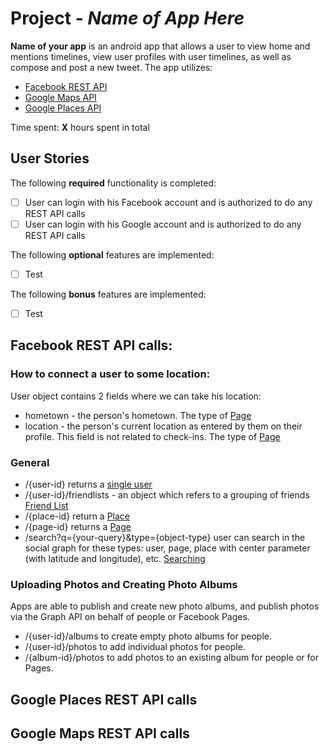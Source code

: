 # Project  - *Name of App Here*

**Name of your app** is an android app that allows a user to view home and mentions timelines, view user profiles with user timelines, as well as compose and post a new tweet. 
The app utilizes:
 - [Facebook REST API](https://developers.facebook.com/docs/graph-api)
 - [Google Maps API](https://developers.google.com/maps)
 - [Google Places API](https://developers.google.com/places/)

Time spent: **X** hours spent in total

## User Stories

The following **required** functionality is completed:

* [ ] User can login with his Facebook account and is authorized to do any REST API calls
* [ ] User can login with his Google account and is authorized to do any REST API calls

The following **optional** features are implemented:

* [ ] Test

The following **bonus** features are implemented:

* [ ] Test


## Facebook REST API calls:

### How to connect a user to some location:
User object contains 2 fields where we can take his location:
* hometown - the person's hometown. The type of [Page](https://developers.facebook.com/docs/graph-api/reference/page/)
* location - the person's current location as entered by them on their profile. This field is not related to check-ins. The type of [Page](https://developers.facebook.com/docs/graph-api/reference/page/)

### General
* /{user-id} returns a [single user](https://developers.facebook.com/docs/graph-api/reference/user)
* /{user-id}/friendlists - an object which refers to a grouping of friends [Friend List](https://developers.facebook.com/docs/graph-api/reference/friend-list/)
* /{place-id} return a [Place](https://developers.facebook.com/docs/graph-api/reference/place/)
* /{page-id} returns a [Page](https://developers.facebook.com/docs/graph-api/reference/page/)
* /search?q={your-query}&type={object-type} user can search in the social graph for these types: user, page, place with center parameter (with latitude and longitude), etc. [Searching](https://developers.facebook.com/docs/graph-api/using-graph-api) 

### Uploading Photos and Creating Photo Albums
Apps are able to publish and create new photo albums, and publish photos via the Graph API on behalf of people or Facebook Pages.
* /{user-id}/albums to create empty photo albums for people.
* /{user-id}/photos to add individual photos for people.
* /{album-id}/photos to add photos to an existing album for people or for Pages.

## Google Places REST API calls


## Google Maps REST API calls




